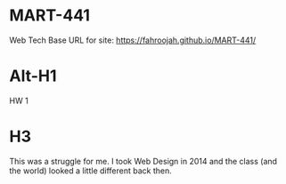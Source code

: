 # MART-441
Web Tech
Base URL for site:
https://fahroojah.github.io/MART-441/

# Alt-H1
HW 1
# H3
This was a struggle for me. I took Web Design in 2014 and the class (and the world) looked a little different back then.